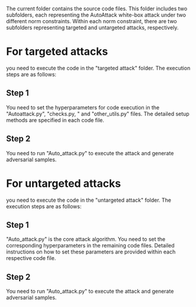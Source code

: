 The current folder contains the source code files. This folder includes two subfolders, each representing the AutoAttack white-box attack under two different norm constraints. Within each norm constraint, there are two subfolders representing targeted and untargeted attacks, respectively.
# For targeted attacks
you need to execute the code in the "targeted attack" folder. The execution steps are as follows:
## Step 1
You need to set the hyperparameters for code execution in the "Autoattack.py", "checks.py, " and "other_utils.py" files. The detailed setup methods are specified in each code file.
## Step 2
You need to run "Auto_attack.py" to execute the attack and generate adversarial samples.
# For untargeted attacks
you need to execute the code in the "untargeted attack" folder. The execution steps are as follows:
## Step 1
"Auto_attack.py" is the core attack algorithm. You need to set the corresponding hyperparameters in the remaining code files. Detailed instructions on how to set these parameters are provided within each respective code file.
## Step 2
You need to run "Auto_attack.py" to execute the attack and generate adversarial samples.

